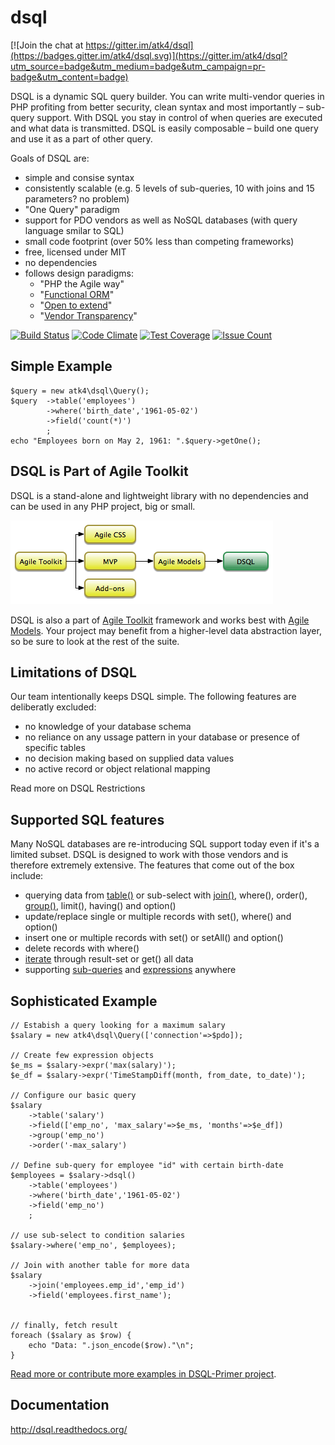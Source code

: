 # dsql

[![Join the chat at https://gitter.im/atk4/dsql](https://badges.gitter.im/atk4/dsql.svg)](https://gitter.im/atk4/dsql?utm_source=badge&utm_medium=badge&utm_campaign=pr-badge&utm_content=badge)

DSQL is a dynamic SQL query builder. You can write multi-vendor queries in PHP profiting from better security, clean syntax and most importantly – sub-query support. With DSQL you stay in control of when queries are executed and what data is transmitted. DSQL is easily composable – build one query and use it as a part of other query.

Goals of DSQL are:

 - simple and consise syntax
 - consistently scalable (e.g. 5 levels of sub-queries, 10 with joins and 15 parameters? no problem)
 - "One Query" paradigm
 - support for PDO vendors as well as NoSQL databases (with query language smilar to SQL)
 - small code footprint (over 50% less than competing frameworks)
 - free, licensed under MIT
 - no dependencies
 - follows design paradigms:
     - "PHP the Agile way"
     - "[Functional ORM](https://github.com/atk4/dsql/wiki/Functional-ORM)"
     - "[Open to extend](https://github.com/atk4/dsql/wiki/Open-to-Extend)"
     - "[Vendor Transparency](https://github.com/atk4/dsql/wiki/Vendor-Transparency)"

[![Build Status](https://travis-ci.org/atk4/dsql.png?branch=develop)](https://travis-ci.org/atk4/dsql)
[![Code Climate](https://codeclimate.com/github/atk4/dsql/badges/gpa.svg)](https://codeclimate.com/github/atk4/dsql)
[![Test Coverage](https://codeclimate.com/github/atk4/dsql/badges/coverage.svg)](https://codeclimate.com/github/atk4/dsql/coverage)
[![Issue Count](https://codeclimate.com/github/atk4/dsql/badges/issue_count.svg)](https://codeclimate.com/github/atk4/dsql)


## Simple Example

```
$query = new atk4\dsql\Query();
$query  ->table('employees')
        ->where('birth_date','1961-05-02')
        ->field('count(*)')
        ;
echo "Employees born on May 2, 1961: ".$query->getOne();
```

## DSQL is Part of Agile Toolkit

DSQL is a stand-alone and lightweight library with no dependencies and can be used in any PHP project,
big or small. 

![image](docs/files/agiletoolkit.png)

DSQL is also a part of [Agile Toolkit](http://agiletoolkit.org/) framework and works best with [Agile Models](https://github.com/atk4/models). Your project may benefit from a higher-level data abstraction layer, so be sure to look at the rest of the suite.

## Limitations of DSQL

Our team intentionally keeps DSQL simple. The following features are deliberatly excluded:

 - no knowledge of your database schema
 - no reliance on any ussage pattern in your database or presence of specific tables
 - no decision making based on supplied data values
 - no active record or object relational mapping
 
Read more on DSQL Restrictions


## Supported SQL features

Many NoSQL databases are re-introducing SQL support today even if it's a limited subset. DSQL is designed to work with those vendors and is therefore extremely extensive. The features that come out of the box include:

 - querying data from [table()](http://dsql.readthedocs.org/en/latest/queries.html#modifying-your-query) or sub-select with [join()](http://dsql.readthedocs.org/en/develop/queries.html#joining-with-other-tables), where(), order(), [group()](http://dsql.readthedocs.org/en/develop/queries.html#grouping-results-by-field), limit(), having() and option() 
 - update/replace single or multiple records with set(), where() and option()
 - insert one or multiple records with set() or setAll() and option()
 - delete records with where()
 - [iterate](http://dsql.readthedocs.org/en/latest/quickstart.html#fetching-result) through result-set or get() all data
 - supporting [sub-queries](http://dsql.readthedocs.org/en/latest/queries.html#using-query-as-expression) and [expressions](http://dsql.readthedocs.org/en/latest/expressions.html#expressions) anywhere

## Sophisticated Example

```
// Estabish a query looking for a maximum salary
$salary = new atk4\dsql\Query(['connection'=>$pdo]);

// Create few expression objects
$e_ms = $salary->expr('max(salary)');
$e_df = $salary->expr('TimeStampDiff(month, from_date, to_date)');

// Configure our basic query
$salary
    ->table('salary')
    ->field(['emp_no', 'max_salary'=>$e_ms, 'months'=>$e_df])
    ->group('emp_no')
    ->order('-max_salary')

// Define sub-query for employee "id" with certain birth-date
$employees = $salary->dsql()
    ->table('employees')
    ->where('birth_date','1961-05-02')
    ->field('emp_no')
    ;

// use sub-select to condition salaries
$salary->where('emp_no', $employees);

// Join with another table for more data
$salary
    ->join('employees.emp_id','emp_id')
    ->field('employees.first_name');


// finally, fetch result
foreach ($salary as $row) {
    echo "Data: ".json_encode($row)."\n";
}
```

[Read more or contribute more examples in DSQL-Primer project](https://github.com/atk4/dsql-primer).


## Documentation

http://dsql.readthedocs.org/
